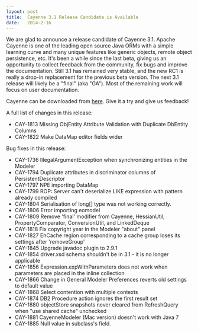 ```yaml
---
layout: post
title:  Cayenne 3.1 Release Candidate is Available
date:   2014-2-16
---
```


We are glad to announce a release candidate of Cayenne 3.1. Apache Cayenne is one of the leading open source Java ORMs with a simple learning curve and many unique features like generic objects, remote object persistence, etc. It's been a while since the last beta, giving us an opportunity to collect feedback from the community, fix bugs and improve the documentation. Still 3.1 has remained very stable, and the new RC1 is really a drop-in replacement for the previous beta version. The next 3.1 release will likely be a "final" (aka "GA"). Most of the remaining work will focus on user documentation. 

Cayenne can be downloaded from [here](/download.html). Give it a try and give us feedback!

A full list of changes in this release:

* CAY-1813 Missing ObjEntity Attribute Validation with Duplicate DbEntity Columns
* CAY-1822 Make DataMap editor fields wider 

Bug fixes in this release:

* CAY-1736 IllegalArgumentException when synchronizing entities in the Modeler
* CAY-1794 Duplicate attributes in discriminator columns of PersistentDescriptor
* CAY-1797 NPE importing DataMap
* CAY-1799 ROP: Server can't deserialize LIKE expression with pattern already compiled
* CAY-1804 Serialisation of long[] type was not working correctly. 
* CAY-1806 Error importing eomodel 
* CAY-1809 Remove 'final' modifier from Cayenne, HessianUtil, PropertyComparator, ConversionUtil, and LinkedDeque
* CAY-1818 Fix copyright year in the Modeler "about" panel
* CAY-1827 EhCache region corresponding to a cache group loses its settings after 'removeGroup'
* CAY-1845 Upgrade javadoc plugin to 2.9.1 
* CAY-1854 driver.xsd schema shouldn't be in 3.1 - it is no longer applicable 
* CAY-1856 Expression.expWithParameters does not work when parameters are placed in the inline collection 
* CAY-1866 Change in General Modeler Preferences reverts old settings to default value
* CAY-1868 Select contention with multiple contexts 
* CAY-1874 DB2 Procedure action ignores the first result set
* CAY-1880 objectStore snapshots never cleared from RefreshQuery when "use shared cache" unchecked
* CAY-1881 CayenneModeler (Mac version) doesn't work with Java 7
* CAY-1885 Null value in subclass's field.
